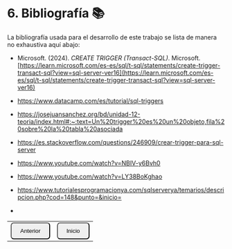 # 6. Bibliografía 📚
La bibliografía usada para el desarrollo de este trabajo se lista de manera no exhaustiva aquí abajo:

- Microsoft. (2024). *CREATE TRIGGER (Transact-SQL)*. Microsoft. [https://learn.microsoft.com/es-es/sql/t-sql/statements/create-trigger-transact-sql?view=sql-server-ver16](https://learn.microsoft.com/es-es/sql/t-sql/statements/create-trigger-transact-sql?view=sql-server-ver16)

- https://www.datacamp.com/es/tutorial/sql-triggers

- https://josejuansanchez.org/bd/unidad-12-teoria/index.html#:~:text=Un%20trigger%20es%20un%20objeto,fila%20sobre%20la%20tabla%20asociada

- https://es.stackoverflow.com/questions/246909/crear-trigger-para-sql-server
- https://www.youtube.com/watch?v=NBIV-y6Bvh0
- https://www.youtube.com/watch?v=LY38BoKghao
- https://www.tutorialesprogramacionya.com/sqlserverya/temarios/descripcion.php?cod=148&punto=&inicio=
- 
<table>
  <tr>
    <td><a href="Cap5.md"><button style="border-radius: 7px; padding: 10px 20px;">Anterior</button></a></td>
    <td><a href="README.md"><button style="border-radius: 7px; padding: 10px 20px;">Inicio</button></a></td>
  </tr>
</table>